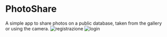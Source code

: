 
# PhotoShare
A simple app to share photos on a public database, taken from the gallery or using the camera.
![registrazione](https://user-images.githubusercontent.com/45881855/126325844-07c4364e-6637-4158-a7a2-d5a577fe3740.png) 
![login](https://user-images.githubusercontent.com/45881855/126326121-cc3f282e-dd31-4f6b-9641-b8c323ae838e.png)


